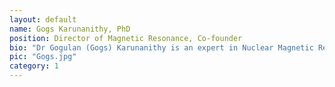 ```yaml
---
layout: default
name: Gogs Karunanithy, PhD
position: Director of Magnetic Resonance, Co-founder
bio: "Dr Gogulan (Gogs) Karunanithy is an expert in Nuclear Magnetic Resonance (NMR) spectroscopy, specialising in automated high-throughput workflows and designing deep neural networks for data transformation. At Bind, Gogs is leading NMR technical development to meet milestones for experimental characterisation of interactions, managing relationships with NMR centres to ensure resource access, and establishing the laboratory."
pic: "Gogs.jpg"
category: 1
---
```

